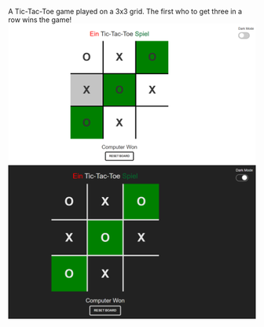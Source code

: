 A Tic-Tac-Toe game played on a 3x3 grid. The first who to get three in a row wins the game!
![Alt text](image.png)
![Alt text](image2.png)
